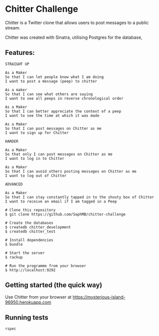 Chitter Challenge
=================

Chitter is a Twitter clone that allows users to post messages to a public stream.

Chitter was created with Sinatra, utilising Postgres for the database,

Features:
-------

```
STRAIGHT UP

As a Maker
So that I can let people know what I am doing  
I want to post a message (peep) to chitter

As a maker
So that I can see what others are saying  
I want to see all peeps in reverse chronological order

As a Maker
So that I can better appreciate the context of a peep
I want to see the time at which it was made

As a Maker
So that I can post messages on Chitter as me
I want to sign up for Chitter

HARDER

As a Maker
So that only I can post messages on Chitter as me
I want to log in to Chitter

As a Maker
So that I can avoid others posting messages on Chitter as me
I want to log out of Chitter

ADVANCED

As a Maker
So that I can stay constantly tapped in to the shouty box of Chitter
I want to receive an email if I am tagged in a Peep
```

```shell
# Clone this repository
$ git clone https://github.com/SaphMB/chitter-challenge

# Create the databases
$ createdb chitter_development
$ createdb chitter_test

# Install dependencies
$ bundle

# Start the server
$ rackup

# Run the programme from your browser
$ http://localhost:9292

```

## Getting started (the quick way)
Use Chitter from your browser at https://mysterious-island-96950.herokuapp.com

## Running tests

```shell
rspec
```
